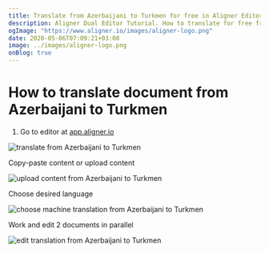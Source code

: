 ```yaml
---
title: Translate from Azerbaijani to Turkmen for free in Aligner Editor
description: Aligner Dual Editor Tutorial. How to translate for free from Azerbaijani to Turkmen. Aligner is multilingual document management platform. 
ogImage: "https://www.aligner.io/images/aligner-logo.png"
date: 2020-05-06T07:09:21+03:00
image: ../images/aligner-logo.png
onBlog: true
---
```


# How to translate document from Azerbaijani to Turkmen

1. Go to editor at [app.aligner.io](https://app.aligner.io "Aligner App web page")

![translate from Azerbaijani to Turkmen](../aligner-blank-editor.png "translate from Azerbaijani to Turkmen")

Copy-paste content or upload content

![upload content from Azerbaijani to Turkmen](../aligner-uploaded-document.png "upload content from Azerbaijani to Turkmen")

Choose desired language

![choose machine translation from Azerbaijani to Turkmen](../aligner-language-dropdown.png "choose machine translation from Azerbaijani to Turkmen")

Work and edit 2 documents in parallel

![edit translation from Azerbaijani to Turkmen](../aligner-double-sitded-editor.png "edit translation from Azerbaijani to Turkmen")


